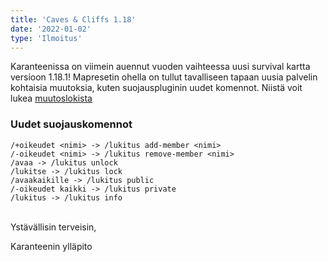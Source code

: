 ```yaml
---
title: 'Caves & Cliffs 1.18'
date: '2022-01-02'
type: 'Ilmoitus'
---
```


Karanteenissa on viimein auennut vuoden vaihteessa uusi survival kartta versioon 1.18.1!
Mapresetin ohella on tullut tavalliseen tapaan uusia palvelin kohtaisia muutoksia, kuten suojauspluginin uudet komennot. Niistä voit lukea [muutoslokista](/muutokset)

### Uudet suojauskomennot

```
/+oikeudet <nimi> -> /lukitus add-member <nimi>
/-oikeudet <nimi> -> /lukitus remove-member <nimi>
/avaa -> /lukitus unlock
/lukitse -> /lukitus lock
/avaakaikille -> /lukitus public
/-oikeudet kaikki -> /lukitus private
/lukitus -> /lukitus info
```

<br>
Ystävällisin terveisin,

Karanteenin ylläpito
